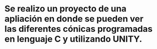 # Se realizo un proyecto de una apliación en donde se pueden ver las diferentes cónicas programadas en lenguaje C y utilizando UNITY.
